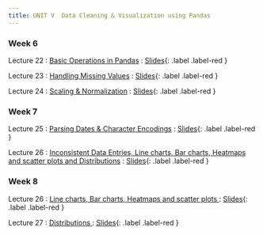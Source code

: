 ```yaml
---
title: UNIT V  Data Cleaning & Visualization using Pandas
---
```


### Week 6


Lecture 22
: [Basic Operations in Pandas](#)
  : [Slides](#){: .label .label-red }
  
Lecture 23
: [Handling Missing Values](#)
  : [Slides](#){: .label .label-red }
  
Lecture 24
: [Scaling & Normalization](#)
  : [Slides](#){: .label .label-red }

### Week 7


Lecture 25
: [Parsing Dates & Character Encodings](#)
  : [Slides](#){: .label .label-red }
  
Lecture 26
: [Inconsistent Data Entries, Line charts, Bar charts, Heatmaps and scatter plots and Distributions](#)
  : [Slides](#){: .label .label-red }

### Week 8

Lecture 26
: [Line charts, Bar charts, Heatmaps and scatter plots ](#)
  : [Slides](#){: .label .label-red }

Lecture 27
: [Distributions ](#)
  : [Slides](#){: .label .label-red }

  

